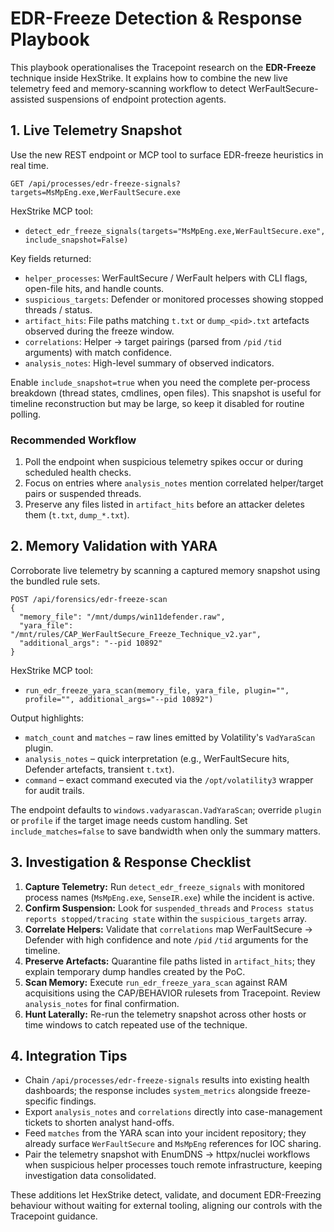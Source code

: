 # EDR-Freeze Detection & Response Playbook

This playbook operationalises the Tracepoint research on the **EDR-Freeze** technique inside HexStrike. It explains how to combine the new live telemetry feed and memory-scanning workflow to detect WerFaultSecure-assisted suspensions of endpoint protection agents.

## 1. Live Telemetry Snapshot

Use the new REST endpoint or MCP tool to surface EDR-freeze heuristics in real time.

```
GET /api/processes/edr-freeze-signals?targets=MsMpEng.exe,WerFaultSecure.exe
```

HexStrike MCP tool:

- `detect_edr_freeze_signals(targets="MsMpEng.exe,WerFaultSecure.exe", include_snapshot=False)`

Key fields returned:

- `helper_processes`: WerFaultSecure / WerFault helpers with CLI flags, open-file hits, and handle counts.
- `suspicious_targets`: Defender or monitored processes showing stopped threads / status.
- `artifact_hits`: File paths matching `t.txt` or `dump_<pid>.txt` artefacts observed during the freeze window.
- `correlations`: Helper → target pairings (parsed from `/pid` `/tid` arguments) with match confidence.
- `analysis_notes`: High-level summary of observed indicators.

Enable `include_snapshot=true` when you need the complete per-process breakdown (thread states, cmdlines, open files). This snapshot is useful for timeline reconstruction but may be large, so keep it disabled for routine polling.

### Recommended Workflow

1. Poll the endpoint when suspicious telemetry spikes occur or during scheduled health checks.
2. Focus on entries where `analysis_notes` mention correlated helper/target pairs or suspended threads.
3. Preserve any files listed in `artifact_hits` before an attacker deletes them (`t.txt`, `dump_*.txt`).

## 2. Memory Validation with YARA

Corroborate live telemetry by scanning a captured memory snapshot using the bundled rule sets.

```
POST /api/forensics/edr-freeze-scan
{
  "memory_file": "/mnt/dumps/win11defender.raw",
  "yara_file": "/mnt/rules/CAP_WerFaultSecure_Freeze_Technique_v2.yar",
  "additional_args": "--pid 10892"
}
```

HexStrike MCP tool:

- `run_edr_freeze_yara_scan(memory_file, yara_file, plugin="", profile="", additional_args="--pid 10892")`

Output highlights:

- `match_count` and `matches` – raw lines emitted by Volatility's `VadYaraScan` plugin.
- `analysis_notes` – quick interpretation (e.g., WerFaultSecure hits, Defender artefacts, transient `t.txt`).
- `command` – exact command executed via the `/opt/volatility3` wrapper for audit trails.

The endpoint defaults to `windows.vadyarascan.VadYaraScan`; override `plugin` or `profile` if the target image needs custom handling. Set `include_matches=false` to save bandwidth when only the summary matters.

## 3. Investigation & Response Checklist

1. **Capture Telemetry:** Run `detect_edr_freeze_signals` with monitored process names (`MsMpEng.exe`, `SenseIR.exe`) while the incident is active.
2. **Confirm Suspension:** Look for `suspended_threads` and `Process status reports stopped/tracing state` within the `suspicious_targets` array.
3. **Correlate Helpers:** Validate that `correlations` map WerFaultSecure → Defender with high confidence and note `/pid` `/tid` arguments for the timeline.
4. **Preserve Artefacts:** Quarantine file paths listed in `artifact_hits`; they explain temporary dump handles created by the PoC.
5. **Scan Memory:** Execute `run_edr_freeze_yara_scan` against RAM acquisitions using the CAP/BEHAVIOR rulesets from Tracepoint. Review `analysis_notes` for final confirmation.
6. **Hunt Laterally:** Re-run the telemetry snapshot across other hosts or time windows to catch repeated use of the technique.

## 4. Integration Tips

- Chain `/api/processes/edr-freeze-signals` results into existing health dashboards; the response includes `system_metrics` alongside freeze-specific findings.
- Export `analysis_notes` and `correlations` directly into case-management tickets to shorten analyst hand-offs.
- Feed `matches` from the YARA scan into your incident repository; they already surface `WerFaultSecure` and `MsMpEng` references for IOC sharing.
- Pair the telemetry snapshot with EnumDNS → httpx/nuclei workflows when suspicious helper processes touch remote infrastructure, keeping investigation data consolidated.

These additions let HexStrike detect, validate, and document EDR-Freezing behaviour without waiting for external tooling, aligning our controls with the Tracepoint guidance.

